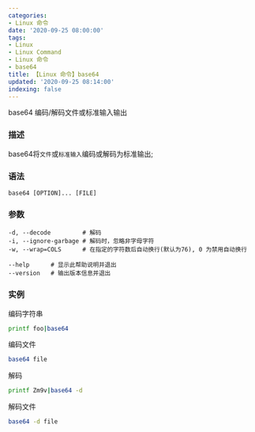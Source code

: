 ```yaml
---
categories:
- Linux 命令
date: '2020-09-25 08:00:00'
tags:
- Linux
- Linux Command
- Linux 命令
- base64
title: 【Linux 命令】base64
updated: '2020-09-25 08:14:00'
indexing: false
---
```


base64 编码/解码文件或标准输入输出

### 描述

base64将`文件`或`标准输入`编码或解码为标准输出; 

### 语法

```shell
base64 [OPTION]... [FILE]
```

### 参数

```shell
-d, --decode         # 解码
-i, --ignore-garbage # 解码时，忽略非字母字符
-w, --wrap=COLS      # 在指定的字符数后自动换行(默认为76), 0 为禁用自动换行

--help      # 显示此帮助说明并退出
--version   # 输出版本信息并退出
```

### 实例

编码字符串

```bash
printf foo|base64
```

编码文件

```bash
base64 file
```

解码

```bash
printf Zm9v|base64 -d
```

解码文件

```bash
base64 -d file
```

<!-- Linux命令行搜索引擎：https://jaywcjlove.github.io/linux-command/ -->